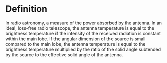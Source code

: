 # Definition

In radio astronomy, a measure of the power absorbed by the antenna. In
an ideal, loss-free radio telescope, the antenna temperature is equal to
the brightness temperature if the intensity of the received radiation is
constant within the main lobe. If the angular dimension of the source is
small compared to the main lobe, the antenna temperature is equal to the
brightness temperature multiplied by the ratio of the solid angle
subtended by the source to the effective solid angle of the antenna.
